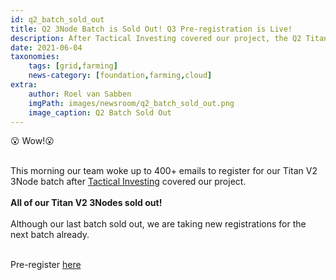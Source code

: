 ```yaml
---
id: q2_batch_sold_out
title: Q2 3Node Batch is Sold Out! Q3 Pre-registration is Live!
description: After Tactical Investing covered our project, the Q2 Titan V2 3Node batch is offically sold out!
date: 2021-06-04
taxonomies:
    tags: [grid,farming]
    news-category: [foundation,farming,cloud]
extra:
    author: Roel van Sabben
    imgPath: images/newsroom/q2_batch_sold_out.png
    image_caption: Q2 Batch Sold Out
---
```


😮 Wow!😮
<br/>
<br/>

This morning our team woke up to 400+ emails to register for our Titan V2 3Node batch after [Tactical Investing](https://www.youtube.com/channel/UCPRC2wIfZtAlzCa_6iKE46w) covered our project.
<br/>
<br/>
**All of our Titan V2 3Nodes sold out!**
<br/>
<br/>
Although our last batch sold out, we are taking new registrations for the next batch already. 
<br/>
<br/>

Pre-register [here](http://next3nodebatch.threefold.io/)
